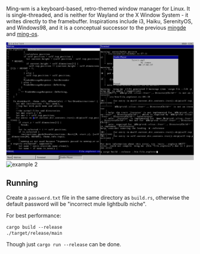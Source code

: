 Ming-wm is a keyboard-based, retro-themed window manager for Linux. It is single-threaded, and is neither for Wayland or the X Window System - it writes directly to the framebuffer. Inspirations include i3, Haiku, SerenityOS, and Windows98, and it is a conceptual successor to the previous [mingde](https://github.com/stjet/mingde) and [ming-os](https://github.com/stjet/ming-os).

![example 1](/docs/images/ws1.png)
![example 2](/docs/images/ws2.png)

## Running

Create a `password.txt` file in the same directory as `build.rs`, otherwise the default password will be "incorrect mule lightbulb niche".

For best performance:
```
cargo build --release
./target/release/main
```

Though just `cargo run --release` can be done.

